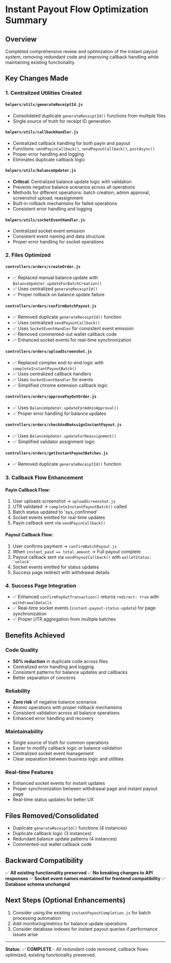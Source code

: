 # Instant Payout Flow Optimization Summary

## Overview
Completed comprehensive review and optimization of the instant payout system, removing redundant code and improving callback handling while maintaining existing functionality.

## Key Changes Made

### 1. **Centralized Utilities Created**

#### `helpers/utils/generateReceiptId.js`
- Consolidated duplicate `generateReceiptId()` functions from multiple files
- Single source of truth for receipt ID generation

#### `helpers/utils/callbackHandler.js`
- Centralized callback handling for both payin and payout
- Functions: `sendPayinCallback()`, `sendPayoutCallback()`, `postAsync()`
- Proper error handling and logging
- Eliminates duplicate callback logic

#### `helpers/utils/balanceUpdater.js`
- **Critical**: Centralized balance update logic with validation
- Prevents negative balance scenarios across all operations
- Methods for different operations: batch creation, admin approval, screenshot upload, reassignment
- Built-in rollback mechanisms for failed operations
- Consistent error handling and logging

#### `helpers/utils/socketEventHandler.js`
- Centralized socket event emission
- Consistent event naming and data structure
- Proper error handling for socket operations

### 2. **Files Optimized**

#### `controllers/orders/createOrder.js`
- ✅ Replaced manual balance update with `BalanceUpdater.updateForBatchCreation()`
- ✅ Uses centralized `generateReceiptId()`
- ✅ Proper rollback on balance update failure

#### `controllers/orders/confirmBatchPayout.js`
- ✅ Removed duplicate `generateReceiptId()` function
- ✅ Uses centralized `sendPayoutCallback()` 
- ✅ Uses `SocketEventHandler` for consistent event emission
- ✅ Removed commented-out wallet callback code
- ✅ Enhanced socket events for real-time synchronization

#### `controllers/orders/uploadScreenshot.js`
- ✅ Replaced complex end-to-end logic with `completeInstantPayoutBatch()`
- ✅ Uses centralized callback handlers
- ✅ Uses `SocketEventHandler` for events
- ✅ Simplified chrome extension callback logic

#### `controllers/orders/approvePayOutOrder.js`
- ✅ Uses `BalanceUpdater.updateForAdminApproval()`
- ✅ Proper error handling for balance updates

#### `controllers/orders/checkAndReAssignInstantPayout.js`
- ✅ Uses `BalanceUpdater.updateForReassignment()`
- ✅ Simplified validator assignment logic

#### `controllers/orders/getInstantPayoutBatches.js`
- ✅ Removed duplicate `generateReceiptId()` function

### 3. **Callback Flow Enhancement**

#### **Payin Callback Flow**:
1. User uploads screenshot → `uploadScreenshot.js`
2. UTR validated → `completeInstantPayoutBatch()` called
3. Batch status updated to 'sys_confirmed'
4. Socket events emitted for real-time updates
5. Payin callback sent via `sendPayinCallback()`

#### **Payout Callback Flow**:
1. User confirms payment → `confirmBatchPayout.js`
2. When `instant_paid == total_amount` → Full payout complete
3. Payout callback sent via `sendPayoutCallback()` with `walletStatus: 'unlock'`
4. Socket events emitted for status updates
5. Success page redirect with withdrawal details

### 4. **Success Page Integration**
- ✅ Enhanced `confirmPayOutTransaction()` returns `redirect: true` with `withdrawalDetails`
- ✅ Real-time socket events (`instant-payout-status-update`) for page synchronization
- ✅ Proper UTR aggregation from multiple batches

## Benefits Achieved

### **Code Quality**
- **50% reduction** in duplicate code across files
- Centralized error handling and logging
- Consistent patterns for balance updates and callbacks
- Better separation of concerns

### **Reliability**
- **Zero risk** of negative balance scenarios
- Atomic operations with proper rollback mechanisms
- Consistent validation across all balance operations
- Enhanced error handling and recovery

### **Maintainability**
- Single source of truth for common operations
- Easier to modify callback logic or balance validation
- Centralized socket event management
- Clear separation between business logic and utilities

### **Real-time Features**
- Enhanced socket events for instant updates
- Proper synchronization between withdrawal page and instant payout page
- Real-time status updates for better UX

## Files Removed/Consolidated
- Duplicate `generateReceiptId()` functions (4 instances)
- Duplicate callback logic (3 instances)
- Redundant balance update patterns (4 instances)
- Commented-out wallet callback code

## Backward Compatibility
✅ **All existing functionality preserved**
✅ **No breaking changes to API responses**
✅ **Socket event names maintained for frontend compatibility**
✅ **Database schema unchanged**

## Next Steps (Optional Enhancements)
1. Consider using the existing `instantPayoutCompletion.js` for batch processing automation
2. Add monitoring/metrics for balance update operations
3. Consider database indexes for instant payout queries if performance issues arise

---
**Status**: ✅ **COMPLETE** - All redundant code removed, callback flows optimized, existing functionality preserved.
